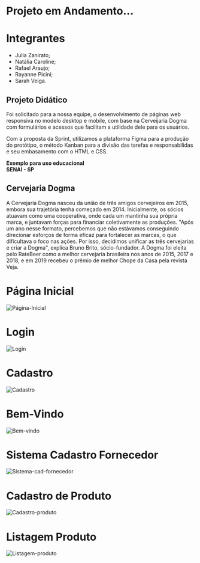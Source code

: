 # Projeto em Andamento...

# Integrantes

- Julia Zanirato;
- Natália Caroline;
- Rafael Araujo;
- Rayanne Picini;
- Sarah Veiga.

<div>
  <h2>Projeto Didático</h2>
  <p>Foi solicitado para a nossa equipe, o desenvolvimento de páginas web responsiva no modelo desktop e mobile, com base na Cerveijaria Dogma com formulários e acessos que facilitam a utilidade dele para os usuários.<br></p>
<p>Com a proposta da Sprint, utilizamos a plataforma Figma para a produção do protótipo, o método Kanban para a divisão das tarefas e responsabilidas e seu embasamento com o HTML e CSS.</p>
<b>Exemplo para uso educacional<br> 
SENAI - SP</b>
</div>
<div>
  <h2>Cervejaria Dogma</h2>
  A Cervejaria Dogma nasceu da união de três amigos cervejeiros em 2015, 
  embora sua trajetória tenha começado em 2014. Inicialmente, os sócios 
  atuavam como uma cooperativa, onde cada um mantinha sua própria marca, 
  e juntavam forças para financiar coletivamente as produções. "Após um 
  ano nesse formato, percebemos que não estávamos conseguindo direcionar 
  esforços de forma eficaz para fortalecer as marcas, o que dificultava o 
  foco nas ações. Por isso, decidimos unificar as três cervejarias e criar a Dogma", 
  explica Bruno Brito, sócio-fundador. A Dogma foi eleita pelo RateBeer como a
  melhor cervejaria brasileira nos anos de 2015, 2017 e 2018, e em 2019 
  recebeu o prêmio de melhor Chope da Casa pela revista Veja.

</div>

<h1>Página Inicial</h1>

![Página-Inicial](https://github.com/user-attachments/assets/0d8cfd16-38a2-4b91-bf47-c94a29fe3320)

<h1>Login</h1>

![Login](https://github.com/user-attachments/assets/1d699f8a-a409-4d9f-b055-9579a26458f0)

<h1>Cadastro</h1>

![Cadastro](https://github.com/user-attachments/assets/3cb7c3da-1f99-4570-a916-ea26d49f3579)

<h1>Bem-Vindo</h1>

![Bem-vindo](https://github.com/user-attachments/assets/0abc9cfd-32d7-4b2f-b2c1-a120d96f3504)

<h1>Sistema Cadastro Fornecedor</h1>

![Sistema-cad-fornecedor](https://github.com/user-attachments/assets/9f4962c2-c3f9-449c-aef3-f49fdf10718b)

<h1>Cadastro de Produto</h1>

![Cadastro-produto](https://github.com/user-attachments/assets/14fc0466-2d41-4d70-9ace-9c7e0625b9de)

<h1>Listagem Produto</h1>

![Listagem-produto](https://github.com/user-attachments/assets/d865cc68-3a44-4407-bf27-2c33711d276f)
